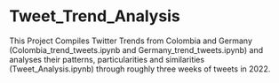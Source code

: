 # Tweet_Trend_Analysis
This Project Compiles Twitter Trends from Colombia and Germany (Colombia_trend_tweets.ipynb and Germany_trend_tweets.ipynb) and analyses their patterns, particularities and similarities (Tweet_Analysis.ipynb) through roughly three weeks of tweets in 2022.
